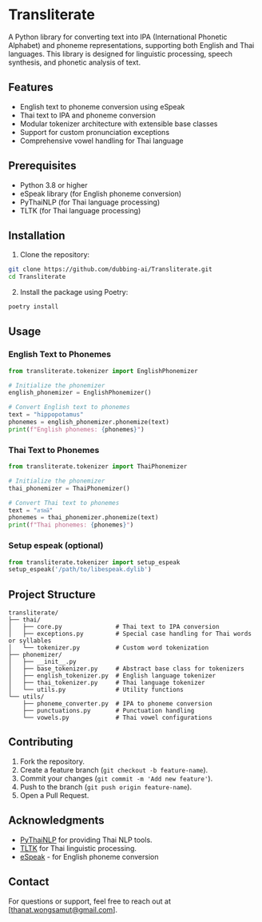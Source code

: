 # Transliterate

A Python library for converting text into IPA (International Phonetic Alphabet) and phoneme representations, supporting both English and Thai languages. This library is designed for linguistic processing, speech synthesis, and phonetic analysis of text.

## Features

- English text to phoneme conversion using eSpeak
- Thai text to IPA and phoneme conversion
- Modular tokenizer architecture with extensible base classes
- Support for custom pronunciation exceptions
- Comprehensive vowel handling for Thai language

## Prerequisites

- Python 3.8 or higher
- eSpeak library (for English phoneme conversion)
- PyThaiNLP (for Thai language processing)
- TLTK (for Thai language processing)

## Installation

1. Clone the repository:

```bash
git clone https://github.com/dubbing-ai/Transliterate.git
cd Transliterate
```

2. Install the package using Poetry:

```bash
poetry install
```

## Usage

### English Text to Phonemes

```python
from transliterate.tokenizer import EnglishPhonemizer

# Initialize the phonemizer
english_phonemizer = EnglishPhonemizer()

# Convert English text to phonemes
text = "hippopotamus"
phonemes = english_phonemizer.phonemize(text)
print(f"English phonemes: {phonemes}")
```

### Thai Text to Phonemes

```python
from transliterate.tokenizer import ThaiPhonemizer

# Initialize the phonemizer
thai_phonemizer = ThaiPhonemizer()

# Convert Thai text to phonemes
text = "สวัสดี"
phonemes = thai_phonemizer.phonemize(text)
print(f"Thai phonemes: {phonemes}")
```

### Setup espeak (optional)

```python
from transliterate.tokenizer import setup_espeak
setup_espeak('/path/to/libespeak.dylib')
```

## Project Structure

```plaintext
transliterate/
├── thai/
│   ├── core.py               # Thai text to IPA conversion
│   ├── exceptions.py         # Special case handling for Thai words or syllables
│   └── tokenizer.py          # Custom word tokenization
├── phonemizer/
│   ├── __init__.py
│   ├── base_tokenizer.py     # Abstract base class for tokenizers
│   ├── english_tokenizer.py  # English language tokenizer
│   ├── thai_tokenizer.py     # Thai language tokenizer
│   └── utils.py              # Utility functions
└── utils/
    ├── phoneme_converter.py  # IPA to phoneme conversion
    ├── punctuations.py       # Punctuation handling
    └── vowels.py             # Thai vowel configurations
```

## Contributing

1. Fork the repository.
2. Create a feature branch (`git checkout -b feature-name`).
3. Commit your changes (`git commit -m 'Add new feature'`).
4. Push to the branch (`git push origin feature-name`).
5. Open a Pull Request.

## Acknowledgments

- [PyThaiNLP](https://github.com/PyThaiNLP/pythainlp) for providing Thai NLP tools.
- [TLTK](https://github.com/tlkunited/tltk) for Thai linguistic processing.
- [eSpeak](https://github.com/espeak-ng/espeak-ng) - for English phoneme conversion

## Contact

For questions or support, feel free to reach out at [thanat.wongsamut@gmail.com].
